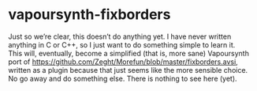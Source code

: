 # vapoursynth-fixborders
Just so we’re clear, this doesn’t do anything yet. I have never written anything in C or C++, so I just want to do something simple to learn it.  
This will, eventually, become a simplified (that is, more sane) Vapoursynth port of https://github.com/Zeght/Morefun/blob/master/fixborders.avsi, written as a plugin because that just seems like the more sensible choice.  
No go away and do something else. There is nothing to see here (yet).
